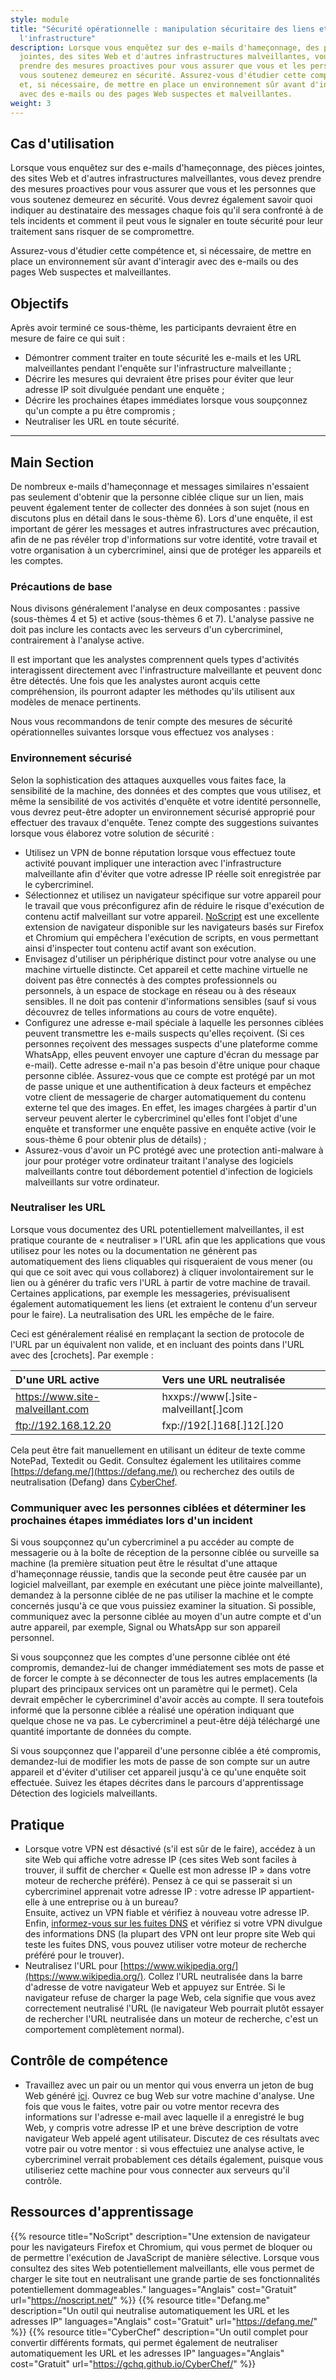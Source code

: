 ```yaml
---
style: module
title: "Sécurité opérationnelle : manipulation sécuritaire des liens et de
  l'infrastructure"
description: Lorsque vous enquêtez sur des e-mails d'hameçonnage, des pièces
  jointes, des sites Web et d'autres infrastructures malveillantes, vous devez
  prendre des mesures proactives pour vous assurer que vous et les personnes que
  vous soutenez demeurez en sécurité. Assurez-vous d'étudier cette compétence
  et, si nécessaire, de mettre en place un environnement sûr avant d'interagir
  avec des e-mails ou des pages Web suspectes et malveillantes.
weight: 3
---
```


## Cas d'utilisation

Lorsque vous enquêtez sur des e-mails d'hameçonnage, des pièces jointes, des sites Web et d'autres infrastructures malveillantes, vous devez prendre des mesures proactives pour vous assurer que vous et les personnes que vous soutenez demeurez en sécurité. Vous devrez également savoir quoi indiquer au destinataire des messages chaque fois qu'il sera confronté à de tels incidents et comment il peut vous le signaler en toute sécurité pour leur traitement sans risquer de se compromettre.

Assurez-vous d'étudier cette compétence et, si nécessaire, de mettre en place un environnement sûr avant d'interagir avec des e-mails ou des pages Web suspectes et malveillantes.

## Objectifs

Après avoir terminé ce sous-thème, les participants devraient être en mesure de faire ce qui suit :

- Démontrer comment traiter en toute sécurité les e-mails et les URL malveillantes pendant l'enquête sur l'infrastructure malveillante ;
- Décrire les mesures qui devraient être prises pour éviter que leur adresse IP soit divulguée pendant une enquête ;
- Décrire les prochaines étapes immédiates lorsque vous soupçonnez qu'un compte a pu être compromis ;
- Neutraliser les URL en toute sécurité.

---

## Main Section

De nombreux e-mails d'hameçonnage et messages similaires n'essaient pas seulement d'obtenir que la personne ciblée clique sur un lien, mais peuvent également tenter de collecter des données à son sujet (nous en discutons plus en détail dans le sous-thème 6). Lors d'une enquête, il est important de gérer les messages et autres infrastructures avec précaution, afin de ne pas révéler trop d'informations sur votre identité, votre travail et votre organisation à un cybercriminel, ainsi que de protéger les appareils et les comptes.

### Précautions de base

Nous divisons généralement l'analyse en deux composantes : passive (sous-thèmes 4 et 5) et active (sous-thèmes 6 et 7). L'analyse passive ne doit pas inclure les contacts avec les serveurs d'un cybercriminel, contrairement à l'analyse active.

Il est important que les analystes comprennent quels types d'activités interagissent directement avec l'infrastructure malveillante et peuvent donc être détectés. Une fois que les analystes auront acquis cette compréhension, ils pourront adapter les méthodes qu'ils utilisent aux modèles de menace pertinents.

Nous vous recommandons de tenir compte des mesures de sécurité opérationnelles suivantes lorsque vous effectuez vos analyses :

### Environnement sécurisé

Selon la sophistication des attaques auxquelles vous faites face, la sensibilité de la machine, des données et des comptes que vous utilisez, et même la sensibilité de vos activités d'enquête et votre identité personnelle, vous devrez peut-être adopter un environnement sécurisé approprié pour effectuer des travaux d'enquête. Tenez compte des suggestions suivantes lorsque vous élaborez votre solution de sécurité :

- Utilisez un VPN de bonne réputation lorsque vous effectuez toute activité pouvant impliquer une interaction avec l'infrastructure malveillante afin d'éviter que votre adresse IP réelle soit enregistrée par le cybercriminel.
- Sélectionnez et utilisez un navigateur spécifique sur votre appareil pour le travail que vous préconfigurez afin de réduire le risque d'exécution de contenu actif malveillant sur votre appareil. [NoScript](https://noscript.net/) est une excellente extension de navigateur disponible sur les navigateurs basés sur Firefox et Chromium qui empêchera l'exécution de scripts, en vous permettant ainsi d'inspecter tout contenu actif avant son exécution.
- Envisagez d'utiliser un périphérique distinct pour votre analyse ou une machine virtuelle distincte. Cet appareil et cette machine virtuelle ne doivent pas être connectés à des comptes professionnels ou personnels, à un espace de stockage en réseau ou à des réseaux sensibles. Il ne doit pas contenir d'informations sensibles (sauf si vous découvrez de telles informations au cours de votre enquête).
- Configurez une adresse e-mail spéciale à laquelle les personnes ciblées peuvent transmettre les e-mails suspects qu'elles reçoivent. (Si ces personnes reçoivent des messages suspects d'une plateforme comme WhatsApp, elles peuvent envoyer une capture d'écran du message par e-mail). Cette adresse e-mail n'a pas besoin d'être unique pour chaque personne ciblée. Assurez-vous que ce compte est protégé par un mot de passe unique et une authentification à deux facteurs et empêchez votre client de messagerie de charger automatiquement du contenu externe tel que des images. En effet, les images chargées à partir d'un serveur peuvent alerter le cybercriminel qu'elles font l'objet d'une enquête et transformer une enquête passive en enquête active (voir le sous-thème 6 pour obtenir plus de détails) ;
- Assurez-vous d'avoir un PC protégé avec une protection anti-malware à jour pour protéger votre ordinateur traitant l'analyse des logiciels malveillants contre tout débordement potentiel d'infection de logiciels malveillants sur votre ordinateur.

### Neutraliser les URL

Lorsque vous documentez des URL potentiellement malveillantes, il est pratique courante de « neutraliser » l'URL afin que les applications que vous utilisez pour les notes ou la documentation ne génèrent pas automatiquement des liens cliquables qui risqueraient de vous mener (ou qui que ce soit avec qui vous collaborez) à cliquer involontairement sur le lien ou à générer du trafic vers l'URL à partir de votre machine de travail. Certaines applications, par exemple les messageries, prévisualisent également automatiquement les liens (et extraient le contenu d'un serveur pour le faire). La neutralisation des URL les empêche de le faire.

Ceci est généralement réalisé en remplaçant la section de protocole de l'URL par un équivalent non valide, et en incluant des points dans l'URL avec des [crochets]. Par exemple :

| D'une URL active                 | Vers une URL neutralisée             |
| :------------------------------- | :----------------------------------- |
| https://www.site-malveillant.com | hxxps://www[.]site-malveillant[.]com |
| ftp://192.168.12.20              | fxp://192[.]168[.]12[.]20            |

Cela peut être fait manuellement en utilisant un éditeur de texte comme NotePad, Textedit ou Gedit. Consultez également les utilitaires comme [https://defang.me/](https://defang.me/) ou recherchez des outils de neutralisation (Defang) dans [CyberChef](https://gchq.github.io/CyberChef).

### Communiquer avec les personnes ciblées et déterminer les prochaines étapes immédiates lors d'un incident

Si vous soupçonnez qu'un cybercriminel a pu accéder au compte de messagerie ou à la boîte de réception de la personne ciblée ou surveille sa machine (la première situation peut être le résultat d'une attaque d'hameçonnage réussie, tandis que la seconde peut être causée par un logiciel malveillant, par exemple en exécutant une pièce jointe malveillante), demandez à la personne ciblée de ne pas utiliser la machine et le compte concernés jusqu'à ce que vous puissiez examiner la situation. Si possible, communiquez avec la personne ciblée au moyen d'un autre compte et d'un autre appareil, par exemple, Signal ou WhatsApp sur son appareil personnel.

Si vous soupçonnez que les comptes d'une personne ciblée ont été compromis, demandez-lui de changer immédiatement ses mots de passe et de forcer le compte à se déconnecter de tous les autres emplacements (la plupart des principaux services ont un paramètre qui le permet). Cela devrait empêcher le cybercriminel d'avoir accès au compte. Il sera toutefois informé que la personne ciblée a réalisé une opération indiquant que quelque chose ne va pas. Le cybercriminel a peut-être déjà téléchargé une quantité importante de données du compte.

Si vous soupçonnez que l'appareil d'une personne ciblée a été compromis, demandez-lui de modifier les mots de passe de son compte sur un autre appareil et d'éviter d'utiliser cet appareil jusqu'à ce qu'une enquête soit effectuée. Suivez les étapes décrites dans le parcours d'apprentissage Détection des logiciels malveillants.

## Pratique

- Lorsque votre VPN est désactivé (s'il est sûr de le faire), accédez à un site Web qui affiche votre adresse IP (ces sites Web sont faciles à trouver, il suffit de chercher « Quelle est mon adresse IP » dans votre moteur de recherche préféré). Pensez à ce qui se passerait si un cybercriminel apprenait votre adresse IP : votre adresse IP appartient-elle à une entreprise ou à un bureau? \
  Ensuite, activez un VPN fiable et vérifiez à nouveau votre adresse IP. \
  Enfin, [informez-vous sur les fuites DNS](https://mullvad.net/en/help/all-about-dns-servers-and-privacy) et vérifiez si votre VPN divulgue des informations DNS (la plupart des VPN ont leur propre site Web qui teste les fuites DNS, vous pouvez utiliser votre moteur de recherche préféré pour le trouver).
- Neutralisez l'URL pour [https://www.wikipedia.org/](https://www.wikipedia.org/). Collez l'URL neutralisée dans la barre d'adresse de votre navigateur Web et appuyez sur Entrée. Si le navigateur refuse de charger la page Web, cela signifie que vous avez correctement neutralisé l'URL (le navigateur Web pourrait plutôt essayer de rechercher l'URL neutralisée dans un moteur de recherche, c'est un comportement complètement normal).

## Contrôle de compétence

- Travaillez avec un pair ou un mentor qui vous enverra un jeton de bug Web généré [ici](https://canarytokens.org/generate). Ouvrez ce bug Web sur votre machine d'analyse. Une fois que vous le faites, votre pair ou votre mentor recevra des informations sur l'adresse e-mail avec laquelle il a enregistré le bug Web, y compris votre adresse IP et une brève description de votre navigateur Web appelé agent utilisateur. Discutez de ces résultats avec votre pair ou votre mentor : si vous effectuiez une analyse active, le cybercriminel verrait probablement ces détails également, puisque vous utiliseriez cette machine pour vous connecter aux serveurs qu'il contrôle.

## Ressources d'apprentissage

{{% resource title="NoScript" description="Une extension de navigateur pour les navigateurs Firefox et Chromium, qui vous permet de bloquer ou de permettre l'exécution de JavaScript de manière sélective. Lorsque vous consultez des sites Web potentiellement malveillants, elle vous permet de charger le site tout en neutralisant une grande partie de ses fonctionnalités potentiellement dommageables." languages="Anglais" cost="Gratuit" url="https://noscript.net/" %}}
{{% resource title="Defang.me" description="Un outil qui neutralise automatiquement les URL et les adresses IP" languages="Anglais" cost="Gratuit" url="https://defang.me/" %}}
{{% resource title="CyberChef" description="Un outil complet pour convertir différents formats, qui permet également de neutraliser automatiquement les URL et les adresses IP" languages="Anglais" cost="Gratuit" url="https://gchq.github.io/CyberChef/" %}}



